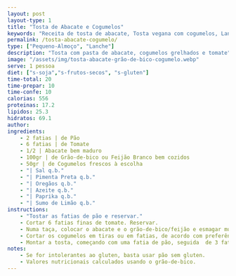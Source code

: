 ```yaml
---
layout: post
layout-type: 1
title: "Tosta de Abacate e Cogumelos"
keywords: "Receita de tosta de abacate, Tosta vegana com cogumelos, Lanche saudável com abacate, Como fazer tosta de cogumelos grelhados, Pequeno-almoço vegano fácil, Tosta de abacate, Tosta vegana, Cogumelos grelhados, Pão com abacate, Lanche saudável, Receita fácil de tosta vegana com abacate e cogumelos, Como preparar tosta de cogumelos grelhados e tomate, Pequeno-almoço saudável com abacate e pão sem glúten, Receita vegana de tosta com grão-de-bico e cogumelos, Tosta rápida e nutritiva para o lanche ou café da manhã, Receita económica de tosta de legumes e abacate, Como fazer uma tosta vegana simples e deliciosa, Pão sem glúten em receitas, Snack saudável e vegano, Abacate em receitas veganas, Cogumelos frescos grelhados, Tosta económica e nutritiva, Receitas rápidas com grão-de-bico, Lanche vegano prático, Oregãos e paprika em receitas, Alimentação plant-based, Refeição leve e saudável"
permalink: /tosta-abacate-cogumelo/
type: ["Pequeno-Almoço", "Lanche"]
description: "Tosta com pasta de abacate, cogumelos grelhados e tomate"
image: "/assets/img/tosta-abacate-grão-de-bico-cogumelo.webp"
serve: 1 pessoa
diet: ["s-soja","s-frutos-secos", "s-gluten"]
time-total: 20
time-prepar: 10
time-confe: 10
calorias: 556
proteinas: 17.2
lipidos: 25.3
hidratos: 69.1
author: 
ingredients:
    - 2 fatias | de Pão
    - 6 fatias | de Tomate
    - 1/2 | Abacate bem maduro
    - 100gr | de Grão-de-bico ou Feijão Branco bem cozidos
    - 50gr | de Cogumelos frescos à escolha
    - "| Sal q.b."
    - "| Pimenta Preta q.b."
    - "| Oregãos q.b."
    - "| Azeite q.b."
    - "| Paprika q.b."
    - "| Sumo de Limão q.b."
instructions:
    - "Tostar as fatias de pão e reservar."
    - Cortar 6 fatias finas de tomate. Reservar.
    - Numa taça, colocar o abacate e o grão-de-bico/feijão e esmagar muito bem até criar uma pasta. Temperar com sal, pimenta preta e sumo de limão a gosto. Reservar.
    - Cortar os cogumelos em tiras ou em fatias, de acordo com preferência. Aquecer um fio de azeite numa frigideira e adicionar os cogumelos. Temperar com paprika e mexer bem, deixando cozinhar até que toda a água dos cogumelos for libertada. Reservar.
    - Montar a tosta, começando com uma fatia de pão, seguida  de 3 fatias de tomate. Temperar o tomate (opcional) com um pouco de sal, pimenta preta e oregãos. Por cima, adicionar metade da pasta de abacate e dispor metade dos cogumelos por cima. Finalizar com umas gotas de limão. Repetir o processo e está pronto a servir.
notes: 
    - Se for intolerantes ao gluten, basta usar pão sem gluten.
    - Valores nutricionais calculados usando o grão-de-bico.
---
```


